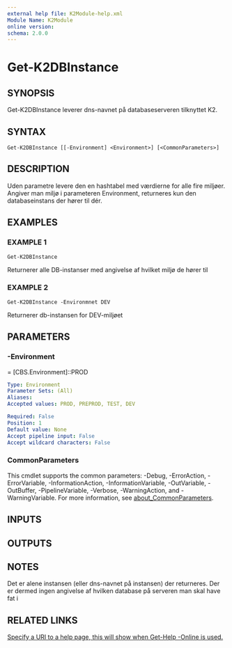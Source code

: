 ```yaml
---
external help file: K2Module-help.xml
Module Name: K2Module
online version:
schema: 2.0.0
---
```


# Get-K2DBInstance

## SYNOPSIS
Get-K2DBInstance leverer dns-navnet på databaseserveren tilknyttet K2.

## SYNTAX

```
Get-K2DBInstance [[-Environment] <Environment>] [<CommonParameters>]
```

## DESCRIPTION
Uden parametre levere den en hashtabel med værdierne for alle fire miljøer. 
Angiver man miljø i parameteren Environment, returneres kun den databaseinstans der hører til dér.

## EXAMPLES

### EXAMPLE 1
```
Get-K2DBInstance
```

Returnerer alle DB-instanser med angivelse af hvilket miljø de hører til

### EXAMPLE 2
```
Get-K2DBInstance -Environmnet DEV
```

Returnerer db-instansen for DEV-miljøet

## PARAMETERS

### -Environment
= \[CBS.Environment\]::PROD

```yaml
Type: Environment
Parameter Sets: (All)
Aliases:
Accepted values: PROD, PREPROD, TEST, DEV

Required: False
Position: 1
Default value: None
Accept pipeline input: False
Accept wildcard characters: False
```

### CommonParameters
This cmdlet supports the common parameters: -Debug, -ErrorAction, -ErrorVariable, -InformationAction, -InformationVariable, -OutVariable, -OutBuffer, -PipelineVariable, -Verbose, -WarningAction, and -WarningVariable. For more information, see [about_CommonParameters](http://go.microsoft.com/fwlink/?LinkID=113216).

## INPUTS

## OUTPUTS

## NOTES
Det er alene instansen (eller dns-navnet på instansen) der returneres. 
Der er dermed ingen angivelse af hvilken database på serveren man skal have fat i

## RELATED LINKS

[Specify a URI to a help page, this will show when Get-Help -Online is used.]()

